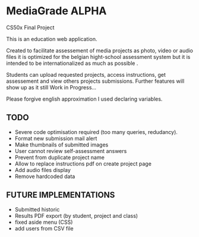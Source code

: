 # MediaGrade ALPHA
CS50x Final Project

This is an education web application.

Created to facilitate assessement of media projects as photo, video or audio files
it is optimized for the belgian hight-school assessment system but it is intended to be internationalized as much as possible . 

Students can upload requested projects, access instructions, get assessement and view others projects submissions.
Further features will show up as it still Work in Progress...

Please forgive english approximation I used declaring variables.


TODO
----

- Severe code optimisation required (too many queries, redudancy).
- Format new submission mail alert
- Make thumbnails of submitted images
- User cannot review self-assessment answers
- Prevent from duplicate project name
- Allow to replace instructions pdf on create project page 
- Add audio files display 
- Remove hardcoded data

FUTURE IMPLEMENTATIONS
----------------------

- Submitted historic
- Results PDF export (by student, project and class)
- fixed aside menu (CSS)
- add users from CSV file
